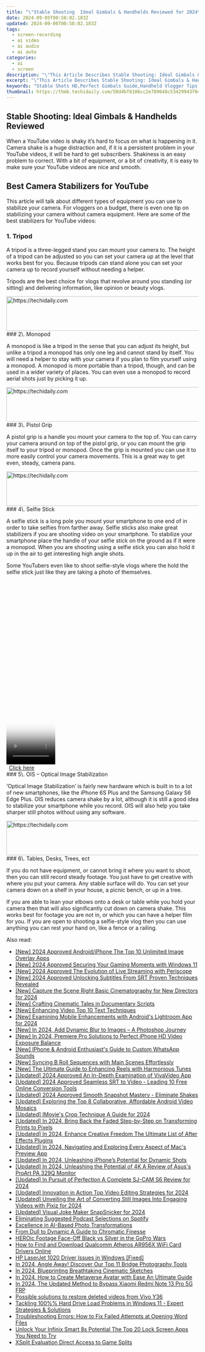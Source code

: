 ```yaml
---
title: "\"Stable Shooting  Ideal Gimbals & Handhelds Reviewed for 2024\""
date: 2024-09-05T00:58:02.183Z
updated: 2024-09-06T00:58:02.183Z
tags: 
  - screen-recording
  - ai video
  - ai audio
  - ai auto
categories: 
  - ai
  - screen
description: "\"This Article Describes Stable Shooting: Ideal Gimbals & Handhelds Reviewed for 2024\""
excerpt: "\"This Article Describes Stable Shooting: Ideal Gimbals & Handhelds Reviewed for 2024\""
keywords: "Stable Shots HD,Perfect Gimbals Guide,Handheld Vlogger Tips,Gimbal Shooting Basics,Best Handheld Cameras,Pro Gimbal Reviews,Capture Stability Secrets"
thumbnail: https://thmb.techidaily.com/50d4bf6106cc2e789648c53429943f049229011e6f572fe9945c7d91985d72b7.jpg
---
```


## Stable Shooting: Ideal Gimbals & Handhelds Reviewed

When a YouTube video is shaky it’s hard to focus on what is happening in it. Camera shake is a huge distraction and, if it is a persistent problem in your YouTube videos, it will be hard to get subscribers. Shakiness is an easy problem to correct. With a bit of equipment, or a bit of creativity, it is easy to make sure your YouTube videos are nice and smooth.

## Best Camera Stabilizers for YouTube

This article will talk about different types of equipment you can use to stabilize your camera. For vloggers on a budget, there is even one tip on stabilizing your camera without camera equipment. Here are some of the best stabilizers for YouTube videos:

### 1\. Tripod

A tripod is a three-legged stand you can mount your camera to. The height of a tripod can be adjusted so you can set your camera up at the level that works best for you. Because tripods can stand alone you can set your camera up to record yourself without needing a helper.

Tripods are the best choice for vlogs that revolve around you standing (or sitting) and delivering information, like opinion or beauty vlogs.

<!-- affiliate ads begin -->
<a href="https://aligracehair.sjv.io/c/5597632/1896510/19272" target="_top" id="1896510">
  <img src="//a.impactradius-go.com/display-ad/19272-1896510" border="0" alt="https://techidaily.com" width="728" height="90"/>
</a>
<img height="0" width="0" src="https://aligracehair.sjv.io/i/5597632/1896510/19272" style="position:absolute;visibility:hidden;" border="0" />
<!-- affiliate ads end -->
### 2\. Monopod

A monopod is like a tripod in the sense that you can adjust its height, but unlike a tripod a monopod has only one leg and cannot stand by itself. You will need a helper to stay with your camera if you plan to film yourself using a monopod. A monopod is more portable than a tripod, though, and can be used in a wider variety of places. You can even use a monopod to record aerial shots just by picking it up.

<!-- affiliate ads begin -->
<a href="https://aligracehair.sjv.io/c/5597632/1915830/19272" target="_top" id="1915830">
  <img src="//a.impactradius-go.com/display-ad/19272-1915830" border="0" alt="https://techidaily.com" width="728" height="90"/>
</a>
<img height="0" width="0" src="https://aligracehair.sjv.io/i/5597632/1915830/19272" style="position:absolute;visibility:hidden;" border="0" />
<!-- affiliate ads end -->
### 3\. Pistol Grip

A pistol grip is a handle you mount your camera to the top of. You can carry your camera around on top of the pistol grip, or you can mount the grip itself to your tripod or monopod. Once the grip is mounted you can use it to more easily control your camera movements. This is a great way to get even, steady, camera pans.

<!-- affiliate ads begin -->
<a href="https://appsumo.8odi.net/c/5597632/2030395/7443" target="_top" id="2030395">
  <img src="//a.impactradius-go.com/display-ad/7443-2030395" border="0" alt="https://techidaily.com" width="728" height="90"/>
</a>
<img height="0" width="0" src="https://appsumo.8odi.net/i/5597632/2030395/7443" style="position:absolute;visibility:hidden;" border="0" />
<!-- affiliate ads end -->
### 4\. Selfie Stick

A selfie stick is a long pole you mount your smartphone to one end of in order to take selfies from farther away. Selfie sticks also make great stabilizers if you are shooting video on your smartphone. To stabilize your smartphone place the handle of your selfie stick on the ground as if it were a monopod. When you are shooting using a selfie stick you can also hold it up in the air to get interesting high angle shots.

Some YouTubers even like to shoot selfie-style vlogs where the hold the selfie stick just like they are taking a photo of themselves.

<!-- affiliate ads begin -->
<span id="1977006">
					<video width="128" height="480" style="cursor:pointer"
           poster="//a.impactradius-go.com/display-clicktoplayimage/1977006.png"
           onclick="if(!this.playClicked){this.play();this.setAttribute('controls',true);this.playClicked=true;}">
	   <source src="//a.impactradius-go.com/display-ad/22993-1977006">
	   <img src="//a.impactradius-go.com/display-clicktoplayimage/1977006.png" style="border: none; height: 100%; width: 100%; object-fit: contain">
	</video>
	<div style="width:80px;text-align:center"><a href="javascript:window.open(decodeURIComponent('https%3A%2F%2Fhomestyler.sjv.io%2Fc%2F5597632%2F1977006%2F22993'), '_blank');void(0);">Click here</a></div>
</span>
<img height="0" width="0" src="https://imp.pxf.io/i/5597632/1977006/22993" style="position:absolute;visibility:hidden;" border="0" />
<!-- affiliate ads end -->
### 5\. OIS – Optical Image Stabilization

‘Optical Image Stabilization’ is fairly new hardware which is built in to a lot of new smartphones, like the iPhone 6S Plus and the Samsung Galaxy S6 Edge Plus. OIS reduces camera shake by a lot, although it is still a good idea to stabilize your smartphone while you record. OIS will also help you take sharper still photos without using any software.

<!-- affiliate ads begin -->
<a href="https://appsumo.8odi.net/c/5597632/2100527/7443" target="_top" id="2100527">
  <img src="//a.impactradius-go.com/display-ad/7443-2100527" border="0" alt="https://techidaily.com" width="728" height="90"/>
</a>
<img height="0" width="0" src="https://appsumo.8odi.net/i/5597632/2100527/7443" style="position:absolute;visibility:hidden;" border="0" />
<!-- affiliate ads end -->
### 6\. Tables, Desks, Trees, ect

If you do not have equipment, or cannot bring it where you want to shoot, then you can still record steady footage. You just have to get creative with where you put your camera. Any stable surface will do. You can set your camera down on a shelf in your house, a picnic bench, or up in a tree.

If you are able to lean your elbows onto a desk or table while you hold your camera then that will also significantly cut down on camera shake. This works best for footage you are not in, or which you can have a helper film for you. If you are open to shooting a selfie-style vlog then you can use anything you can rest your hand on, like a fence or a railing.

<ins class="adsbygoogle"
     style="display:block"
     data-ad-format="autorelaxed"
     data-ad-client="ca-pub-7571918770474297"
     data-ad-slot="1223367746"></ins>

<ins class="adsbygoogle"
     style="display:block"
     data-ad-format="autorelaxed"
     data-ad-client="ca-pub-7571918770474297"
     data-ad-slot="1223367746"></ins>



<ins class="adsbygoogle"
     style="display:block"
     data-ad-client="ca-pub-7571918770474297"
     data-ad-slot="8358498916"
     data-ad-format="auto"
     data-full-width-responsive="true"></ins>


<span class="atpl-alsoreadstyle">Also read:</span>
<div><ul>
<li><a href="https://fox-friendly.techidaily.com/new-2024-approved-androidiphone-the-top-10-unlimited-image-overlay-apps/"><u>[New] 2024 Approved  Android/iPhone  The Top 10 Unlimited Image Overlay Apps</u></a></li>
<li><a href="https://video-capture.techidaily.com/new-2024-approved-securing-your-gaming-moments-with-windows-11/"><u>[New] 2024 Approved  Securing Your Gaming Moments with Windows 11</u></a></li>
<li><a href="https://fox-friendly.techidaily.com/new-2024-approved-the-evolution-of-live-streaming-with-periscope/"><u>[New] 2024 Approved  The Evolution of Live Streaming with Periscope</u></a></li>
<li><a href="https://fox-friendly.techidaily.com/new-2024-approved-unlocking-subtitles-from-srt-proven-techniques-revealed/"><u>[New] 2024 Approved  Unlocking Subtitles From SRT  Proven Techniques Revealed</u></a></li>
<li><a href="https://fox-friendly.techidaily.com/new-capture-the-scene-right-basic-cinematography-for-new-directors-for-2024/"><u>[New] Capture the Scene Right  Basic Cinematography for New Directors for 2024</u></a></li>
<li><a href="https://fox-friendly.techidaily.com/new-crafting-cinematic-tales-in-documentary-scripts/"><u>[New] Crafting Cinematic Tales in Documentary Scripts</u></a></li>
<li><a href="https://fox-friendly.techidaily.com/new-enhancing-video-top-10-text-techniques/"><u>[New] Enhancing Video  Top 10 Text Techniques</u></a></li>
<li><a href="https://fox-friendly.techidaily.com/new-examining-mobile-enhancements-with-androids-lightroom-app-for-2024/"><u>[New] Examining Mobile Enhancements with Android's Lightroom App for 2024</u></a></li>
<li><a href="https://fox-friendly.techidaily.com/new-in-2024-add-dynamic-blur-to-images-a-photoshop-journey/"><u>[New] In 2024, Add Dynamic Blur to Images – A Photoshop Journey</u></a></li>
<li><a href="https://fox-friendly.techidaily.com/new-in-2024-premiere-pro-solutions-to-perfect-iphone-hd-video-exposure-balance/"><u>[New] In 2024, Premiere Pro Solutions to Perfect iPhone HD Video Exposure Balance</u></a></li>
<li><a href="https://fox-friendly.techidaily.com/new-iphone-and-android-enthusiasts-guide-to-custom-whatsapp-sounds/"><u>[New] IPhone & Android Enthusiast's Guide to Custom WhatsApp Sounds</u></a></li>
<li><a href="https://fox-friendly.techidaily.com/new-syncing-b-roll-sequences-with-main-scenes-effortlessly/"><u>[New] Syncing B Roll Sequences with Main Scenes Effortlessly</u></a></li>
<li><a href="https://fox-friendly.techidaily.com/new-the-ultimate-guide-to-enhancing-reels-with-harmonious-tunes/"><u>[New] The Ultimate Guide to Enhancing Reels with Harmonious Tunes</u></a></li>
<li><a href="https://fox-friendly.techidaily.com/updated-2024-approved-an-in-depth-examination-of-vivavideo-app/"><u>[Updated] 2024 Approved  An In-Depth Examination of VivaVideo App</u></a></li>
<li><a href="https://fox-friendly.techidaily.com/updated-2024-approved-seamless-srt-to-video-leading-10-free-online-conversion-tools/"><u>[Updated] 2024 Approved  Seamless SRT to Video - Leading 10 Free Online Conversion Tools</u></a></li>
<li><a href="https://fox-friendly.techidaily.com/updated-2024-approved-smooth-snapshot-mastery-eliminate-shakes/"><u>[Updated] 2024 Approved  Smooth Snapshot Mastery - Eliminate Shakes</u></a></li>
<li><a href="https://fox-friendly.techidaily.com/updated-exploring-the-top-8-collaborative-affordable-android-video-mosaics/"><u>[Updated] Exploring the Top 8 Collaborative, Affordable Android Video Mosaics</u></a></li>
<li><a href="https://fox-friendly.techidaily.com/updated-imovies-crop-technique-a-guide-for-2024/"><u>[Updated] IMovie's Crop Technique  A Guide for 2024</u></a></li>
<li><a href="https://fox-friendly.techidaily.com/updated-in-2024-bring-back-the-faded-step-by-step-on-transforming-prints-to-pixels/"><u>[Updated] In 2024, Bring Back the Faded  Step-by-Step on Transforming Prints to Pixels</u></a></li>
<li><a href="https://fox-friendly.techidaily.com/updated-in-2024-enhance-creative-freedom-the-ultimate-list-of-after-effects-plugins/"><u>[Updated] In 2024, Enhance Creative Freedom  The Ultimate List of After Effects Plugins</u></a></li>
<li><a href="https://fox-friendly.techidaily.com/updated-in-2024-navigating-and-exploring-every-aspect-of-macs-preview-app/"><u>[Updated] In 2024, Navigating and Exploring Every Aspect of Mac's Preview App</u></a></li>
<li><a href="https://fox-friendly.techidaily.com/updated-in-2024-unleashing-iphones-potential-for-dynamic-shots/"><u>[Updated] In 2024, Unleashing iPhone’s Potential for Dynamic Shots</u></a></li>
<li><a href="https://fox-friendly.techidaily.com/updated-in-2024-unleashing-the-potential-of-4k-a-review-of-asuss-proart-pa-329q-monitor/"><u>[Updated] In 2024, Unleashing the Potential of 4K  A Review of Asus's ProArt PA 329Q Monitor</u></a></li>
<li><a href="https://article-helps.techidaily.com/updated-in-pursuit-of-perfection-a-complete-sj-cam-s6-review-for-2024/"><u>[Updated] In Pursuit of Perfection  A Complete SJ-CAM S6 Review for 2024</u></a></li>
<li><a href="https://fox-friendly.techidaily.com/updated-innovation-in-action-top-video-editing-strategies-for-2024/"><u>[Updated] Innovation in Action  Top Video Editing Strategies for 2024</u></a></li>
<li><a href="https://fox-friendly.techidaily.com/updated-unveiling-the-art-of-converting-still-images-into-engaging-videos-with-pixiz-for-2024/"><u>[Updated] Unveiling the Art of Converting Still Images Into Engaging Videos with Pixiz for 2024</u></a></li>
<li><a href="https://fox-friendly.techidaily.com/updated-visual-joke-maker-snapsnicker-for-2024/"><u>[Updated] Visual Joke Maker  SnapSnicker for 2024</u></a></li>
<li><a href="https://fox-friendly.techidaily.com/eliminating-suggested-podcast-selections-on-spotify/"><u>Eliminating Suggested Podcast Selections on Spotify</u></a></li>
<li><a href="https://fox-friendly.techidaily.com/excellence-in-ai-based-photo-transformations/"><u>Excellence in AI-Based Photo Transformations</u></a></li>
<li><a href="https://fox-friendly.techidaily.com/from-dull-to-dynamic-a-guide-to-chromatic-finesse/"><u>From Dull to Dynamic  A Guide to Chromatic Finesse</u></a></li>
<li><a href="https://fox-friendly.techidaily.com/heroic-footage-face-off-black-vs-silver-in-the-gopro-wars/"><u>HEROic Footage Face-Off  Black vs Silver in the GoPro Wars</u></a></li>
<li><a href="https://driver-download.techidaily.com/how-to-find-and-download-qualcomm-atheros-ar956x-wifi-card-drivers-online/"><u>How to Find and Download Qualcomm Atheros AR956X WiFi Card Drivers Online</u></a></li>
<li><a href="https://hardware-updates.techidaily.com/hp-laserjet-1020-driver-issues-in-windows-fixed/"><u>HP LaserJet 1020 Driver Issues in Windows [Fixed]</u></a></li>
<li><a href="https://extra-lessons.techidaily.com/in-2024-angle-away-discover-our-top-11-bridge-photography-tools/"><u>In 2024, Angle Away! Discover Our Top 11 Bridge Photography Tools</u></a></li>
<li><a href="https://fox-friendly.techidaily.com/in-2024-blueprinting-breathtaking-cinematic-sketches/"><u>In 2024, Blueprinting Breathtaking Cinematic Sketches</u></a></li>
<li><a href="https://fox-friendly.techidaily.com/in-2024-how-to-create-metaverse-avatar-with-ease-an-ultimate-guide/"><u>In 2024, How to Create Metaverse Avatar with Ease  An Ultimate Guide</u></a></li>
<li><a href="https://bypass-frp.techidaily.com/in-2024-the-updated-method-to-bypass-xiaomi-redmi-note-13-pro-5g-frp-by-drfone-android/"><u>In 2024, The Updated Method to Bypass Xiaomi Redmi Note 13 Pro 5G FRP</u></a></li>
<li><a href="https://review-topics.techidaily.com/possible-solutions-to-restore-deleted-videos-from-vivo-y36-by-fonelab-android-recover-video/"><u>Possible solutions to restore deleted videos from Vivo Y36</u></a></li>
<li><a href="https://win-forum.techidaily.com/tackling-100-hard-drive-load-problems-in-windows-11-expert-strategies-and-solutions/"><u>Tackling 100%% Hard Drive Load Problems in Windows 11 - Expert Strategies & Solutions</u></a></li>
<li><a href="https://tech-renaissance.techidaily.com/troubleshooting-errors-how-to-fix-failed-attempts-at-opening-word-files/"><u>Troubleshooting Errors: How to Fix Failed Attempts at Opening Word Files</u></a></li>
<li><a href="https://unlock-android.techidaily.com/unlock-your-infinix-smart-8s-potential-the-top-20-lock-screen-apps-you-need-to-try-by-drfone-android/"><u>Unlock Your Infinix Smart 8s Potential The Top 20 Lock Screen Apps You Need to Try</u></a></li>
<li><a href="https://fox-friendly.techidaily.com/xsplit-evaluation-direct-access-to-game-splits/"><u>XSplit Evaluation  Direct Access to Game Splits</u></a></li>
</ul></div>
